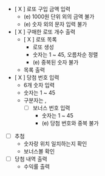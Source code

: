 - [ X ] 로또 구입 금액 입력
  - (e) 1000원 단위 외의 금액 불가
  - (e) 숫자 외의 문자 입력 불가
- [ X ] 구매한 로또 개수 출력
    - [ X ] 로또 목록
        - 로또 생성
        - 숫자는 1 ~ 45, 오름차순 정렬
        - (e) 중복된 숫자 불가
    - 목록 출력
- [ X ] 당첨 번호 입력
    - 6개 숫자 입력
    - 숫자는 1 ~ 45
    - 구분자는 ,
      - [ ] 보너스 번호 입력
        - 숫자는 1 ~ 45
        - (e) 당첨 번호와 중복 불가
- [ ] 추첨
    - 숫자랑 위치 일치하는지 확인
    - 보너스볼 확인
- [ ] 당첨 내역 출력
    - 수익률 출력